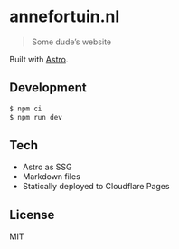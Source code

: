 # annefortuin.nl

> Some dude’s website

Built with [Astro](https://astro.build/).

## Development

```bash
$ npm ci
$ npm run dev
```

## Tech

- Astro as SSG
- Markdown files
- Statically deployed to Cloudflare Pages

## License

MIT
